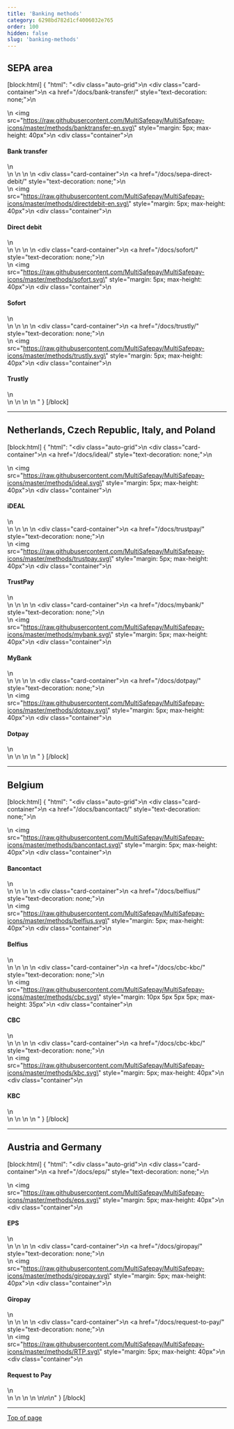 ```yaml
---
title: 'Banking methods'
category: 6298bd782d1cf4006032e765
order: 100
hidden: false
slug: 'banking-methods'
---
```

## SEPA area

[block:html]
{
  "html": "<div class=\"auto-grid\">\n    <div class=\"card-container\">\n        <a href=\"/docs/bank-transfer/\" style=\"text-decoration: none;\">\n            <div>\n                <img src=\"https://raw.githubusercontent.com/MultiSafepay/MultiSafepay-icons/master/methods/banktransfer-en.svg\" style=\"margin: 5px; max-height: 40px\">\n                <div class=\"container\">\n                    <h4><b>Bank transfer</b></h4>\n                </div>\n            </div>\n        </a>\n    </div>\n    <div class=\"card-container\">\n        <a href=\"/docs/sepa-direct-debit/\" style=\"text-decoration: none;\">\n            <div>\n                <img src=\"https://raw.githubusercontent.com/MultiSafepay/MultiSafepay-icons/master/methods/directdebit-en.svg\" style=\"margin: 5px; max-height: 40px\">\n                <div class=\"container\">\n                    <h4><b>Direct debit</b></h4>\n                </div>\n            </div>\n        </a>\n    </div>\n    <div class=\"card-container\">\n        <a href=\"/docs/sofort/\" style=\"text-decoration: none;\">\n            <div>\n                <img src=\"https://raw.githubusercontent.com/MultiSafepay/MultiSafepay-icons/master/methods/sofort.svg\" style=\"margin: 5px; max-height: 40px\">\n                <div class=\"container\">\n                    <h4><b>Sofort</b></h4>\n                </div>\n            </div>\n        </a>\n    </div>\n    <div class=\"card-container\">\n        <a href=\"/docs/trustly/\" style=\"text-decoration: none;\">\n            <div>\n                <img src=\"https://raw.githubusercontent.com/MultiSafepay/MultiSafepay-icons/master/methods/trustly.svg\" style=\"margin: 5px; max-height: 40px\">\n                <div class=\"container\">\n                    <h4><b>Trustly</b></h4>\n                </div>\n            </div>\n        </a>\n    </div>\n  </div>"
}
[/block]
<br>

---
## Netherlands, Czech Republic, Italy, and Poland

[block:html]
{
  "html": "<div class=\"auto-grid\">\n    <div class=\"card-container\">\n        <a href=\"/docs/ideal/\" style=\"text-decoration: none;\">\n            <div>\n                <img src=\"https://raw.githubusercontent.com/MultiSafepay/MultiSafepay-icons/master/methods/ideal.svg\" style=\"margin: 5px; max-height: 40px\">\n                <div class=\"container\">\n                    <h4><b>iDEAL</b></h4>\n                </div>\n            </div>\n        </a>\n    </div>\n    <div class=\"card-container\">\n        <a href=\"/docs/trustpay/\" style=\"text-decoration: none;\">\n            <div>\n                <img src=\"https://raw.githubusercontent.com/MultiSafepay/MultiSafepay-icons/master/methods/trustpay.svg\" style=\"margin: 5px; max-height: 40px\">\n                <div class=\"container\">\n                    <h4><b>TrustPay</b></h4>\n                </div>\n            </div>\n        </a>\n    </div>\n  <div class=\"card-container\">\n        <a href=\"/docs/mybank/\" style=\"text-decoration: none;\">\n            <div>\n                <img src=\"https://raw.githubusercontent.com/MultiSafepay/MultiSafepay-icons/master/methods/mybank.svg\" style=\"margin: 5px; max-height: 40px\">\n                <div class=\"container\">\n                    <h4><b>MyBank</b></h4>\n                </div>\n            </div>\n        </a>\n    </div>\n    <div class=\"card-container\">\n        <a href=\"/docs/dotpay/\" style=\"text-decoration: none;\">\n            <div>\n                <img src=\"https://raw.githubusercontent.com/MultiSafepay/MultiSafepay-icons/master/methods/dotpay.svg\" style=\"margin: 5px; max-height: 40px\">\n                <div class=\"container\">\n                    <h4><b>Dotpay</b></h4>\n                </div>\n            </div>\n        </a>\n    </div>\n  </div>"
}
[/block]
<br>

---
## Belgium

[block:html]
{
  "html": "<div class=\"auto-grid\">\n    <div class=\"card-container\">\n        <a href=\"/docs/bancontact/\" style=\"text-decoration: none;\">\n            <div>\n                <img src=\"https://raw.githubusercontent.com/MultiSafepay/MultiSafepay-icons/master/methods/bancontact.svg\" style=\"margin: 5px; max-height: 40px\">\n                <div class=\"container\">\n                    <h4><b>Bancontact</b></h4>\n                </div>\n            </div>\n        </a>\n    </div>\n    <div class=\"card-container\">\n        <a href=\"/docs/belfius/\" style=\"text-decoration: none;\">\n            <div>\n                <img src=\"https://raw.githubusercontent.com/MultiSafepay/MultiSafepay-icons/master/methods/belfius.svg\" style=\"margin: 5px; max-height: 40px\">\n                <div class=\"container\">\n                    <h4><b>Belfius</b></h4>\n                </div>\n            </div>\n        </a>\n    </div>\n    <div class=\"card-container\">\n        <a href=\"/docs/cbc-kbc/\" style=\"text-decoration: none;\">\n            <div>\n                <img src=\"https://raw.githubusercontent.com/MultiSafepay/MultiSafepay-icons/master/methods/cbc.svg\" style=\"margin: 10px 5px 5px 5px; max-height: 35px\">\n                <div class=\"container\">\n                    <h4><b>CBC</b></h4>\n                </div>\n            </div>\n        </a>\n    </div>\n    <div class=\"card-container\">\n        <a href=\"/docs/cbc-kbc/\" style=\"text-decoration: none;\">\n            <div>\n                <img src=\"https://raw.githubusercontent.com/MultiSafepay/MultiSafepay-icons/master/methods/kbc.svg\" style=\"margin: 5px; max-height: 40px\">\n                <div class=\"container\">\n                    <h4><b>KBC</b></h4>\n                </div>\n            </div>\n        </a>\n    </div>\n  </div>"
}
[/block]
<br>

---
## Austria and Germany

[block:html]
{
  "html": "<div class=\"auto-grid\">\n    <div class=\"card-container\">\n        <a href=\"/docs/eps/\" style=\"text-decoration: none;\">\n            <div>\n                <img src=\"https://raw.githubusercontent.com/MultiSafepay/MultiSafepay-icons/master/methods/eps.svg\" style=\"margin: 5px; max-height: 40px\">\n                <div class=\"container\">\n                    <h4><b>EPS</b></h4>\n                </div>\n            </div>\n        </a>\n    </div>\n  <div class=\"card-container\">\n        <a href=\"/docs/giropay/\" style=\"text-decoration: none;\">\n            <div>\n                <img src=\"https://raw.githubusercontent.com/MultiSafepay/MultiSafepay-icons/master/methods/giropay.svg\" style=\"margin: 5px; max-height: 40px\">\n                <div class=\"container\">\n                    <h4><b>Giropay</b></h4>\n                </div>\n            </div>\n        </a>\n    </div>\n    <div class=\"card-container\">\n        <a href=\"/docs/request-to-pay/\" style=\"text-decoration: none;\">\n            <div>\n                <img src=\"https://raw.githubusercontent.com/MultiSafepay/MultiSafepay-icons/master/methods/RTP.svg\" style=\"margin: 5px; max-height: 40px\">\n                <div class=\"container\">\n                    <h4><b>Request to Pay</b></h4>\n                </div>\n            </div>\n        </a>\n    </div>\n  </div>\n\n\n<style>\n\nb {\n  color: #384248 !important;\n}\n  \n.auto-grid {\n  --auto-grid-min-size: 175px;\n  \n  display: grid;\n  grid-template-columns: repeat(auto-fill, minmax(var(--auto-grid-min-size), 1fr));\n}\n\n.card-container {\n  box-shadow: 0 4px 8px 0 rgba(0, 0, 0, 0.2); /* this adds the \"card\" effect */\n  padding: 16px;\n  text-align: center;\n  border-radius: 5px;\n  margin: 8px\n} \n\n.card-container:hover {\n  box-shadow: 0 8px 16px 0 rgb(0 0 0 / 20%);\n  transform: translateY(-0.2rem);\n  transition: all 0.2s;\n  cursor: pointer;\n}  \n\n</style>"
}
[/block]
<br>

---
[Top of page](#)